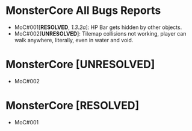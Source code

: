 # MonsterCore All Bugs Reports
- MoC#001[**RESOLVED**, *1.3.2a*]: HP Bar gets hidden by other objects.
- MoC#002[**UNRESOLVED**]: Tilemap collisions not working, player can walk anywhere, literally, even in water and void.

# MonsterCore [**UNRESOLVED**]
- MoC#002

# MonsterCore [**RESOLVED**]
- MoC#001
